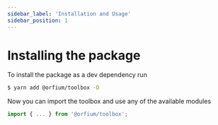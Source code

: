 ```yaml
---
sidebar_label: 'Installation and Usage'
sidebar_position: 1
---
```


# Installing the package

To install the package as a dev dependency run

```sh
$ yarn add @orfium/toolbox -D
```

Now you can import the toolbox and use any of the available modules
```js
import { ... } from '@orfium/toolbox';
```
